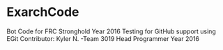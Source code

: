 # ExarchCode
Bot Code for FRC Stronghold Year 2016
Testing for GitHub support using EGit
Contributor:
Kyler N. 
-Team 3019 Head Programmer Year 2016
